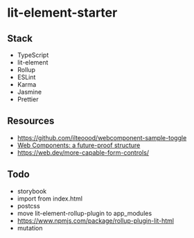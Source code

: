 # lit-element-starter

## Stack

-   TypeScript
-   lit-element
-   Rollup
-   ESLint
-   Karma
-   Jasmine
-   Prettier

## Resources

-   https://github.com/ilteoood/webcomponent-sample-toggle
-   [Web Components: a future-proof structure](https://medium.com/gft-engineering/web-components-a-future-proof-structure-5db3865fa31)
-   https://web.dev/more-capable-form-controls/

## Todo

-   storybook
-   import from index.html
-   postcss
-   move lit-element-rollup-plugin to app_modules
-   https://www.npmjs.com/package/rollup-plugin-lit-html
-   mutation
